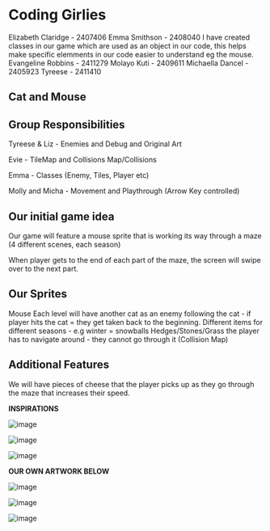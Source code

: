 # Coding Girlies

Elizabeth Claridge - 2407406
Emma Smithson - 2408040
I have created classes in our game which are used as an object in our code, this helps make specific elemments in our code easier to understand eg the mouse.
Evangeline Robbins - 2411279
Molayo Kuti - 2409611
Michaella Dancel - 2405923
Tyreese     - 2411410

## Cat and Mouse

## Group Responsibilities

Tyreese & Liz - Enemies and Debug and Original Art

Evie - TileMap and Collisions Map/Collisions

Emma - Classes (Enemy, Tiles, Player etc)

Molly and Micha - Movement and Playthrough (Arrow Key controlled)


## Our initial game idea

Our game will feature a mouse sprite that is working its way through a maze (4 different scenes, each season)

When player gets to the end of each part of the maze, the screen will swipe over to the next part.

## Our Sprites

Mouse
Each level will have another cat as an enemy following the cat - if player hits the cat = they get taken back to the beginning.
Different items for different seasons - e.g winter = snowballs
Hedges/Stones/Grass the player has to navigate around - they cannot go through it (Collision Map)

## Additional Features

We will have pieces of cheese that the player picks up as they go through the maze that increases their speed.

**INSPIRATIONS**

![image](https://github.com/evierobbins/2411279-2411410-2407406-2409611-2408040-2405923-ma2806-final-project/assets/152863145/8979e650-6907-4cc8-a481-737ed1af213f)

![image](https://github.com/evierobbins/2411279-2411410-2407406-2409611-2408040-2405923-ma2806-final-project/assets/152863145/476246d2-792f-4a47-ab8e-22dd882cc3f5)

![image](https://github.com/evierobbins/2411279-2411410-2407406-2409611-2408040-2405923-ma2806-final-project/assets/152863145/b3278a5e-6501-4663-9374-3d6b6ec8c9df)

**OUR OWN ARTWORK BELOW**

![image](https://github.com/evierobbins/2411279-2411410-2407406-2409611-2408040-2405923-ma2806-final-project/assets/152863145/b70fd5ea-565b-46cf-a5dc-87c624dc814e)

![image](https://github.com/evierobbins/2411279-2411410-2407406-2409611-2408040-2405923-ma2806-final-project/assets/152863145/62ed90b1-e356-4326-9da4-bea1ceae885d)

![image](https://github.com/evierobbins/2411279-2411410-2407406-2409611-2408040-2405923-ma2806-final-project/assets/152863145/e9903ed1-2814-4a25-b9f2-ebb1d07c5505)









